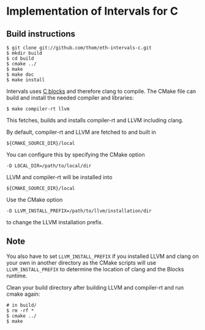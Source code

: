 # Implementation of Intervals for C

## Build instructions

```
$ git clone git://github.com/thom/eth-intervals-c.git
$ mkdir build
$ cd build
$ cmake ../
$ make
$ make doc
$ make install
```

Intervals uses [C blocks](http://thirdcog.eu/pwcblocks/) and therefore
clang to compile. The CMake file can build and install the needed
compiler and libraries:

```
$ make compiler-rt llvm
```

This fetches, builds and installs compiler-rt and LLVM including
clang.

By default, compiler-rt and LLVM are fetched to and built in

```
${CMAKE_SOURCE_DIR}/local
```

You can configure this by specifying the CMake option

```
-D LOCAL_DIR=/path/to/local/dir
```

LLVM and compiler-rt will be installed into

```
${CMAKE_SOURCE_DIR}/local
```

Use the CMake option

```
-D LLVM_INSTALL_PREFIX=/path/to/llvm/installation/dir
```

to change the LLVM installation prefix.

## Note

You also have to set ```LLVM_INSTALL_PREFIX``` if you installed LLVM and
clang on your own in another directory as the CMake scripts will use
```LLVM_INSTALL_PREFIX``` to determine the location of clang and the Blocks
runtime.

Clean your build directory after building LLVM and compiler-rt and run
cmake again:

```
# in build/
$ rm -rf *
$ cmake ../
$ make
```
